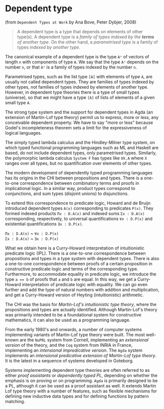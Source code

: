 # Dependent type

(from `Dependent Types at Work` by Ana Bove, Peter Dybjer, 2008)

> A dependent type is a type that depends on elements of other type(s). A dependent type is a *family of types indexed by the __terms__ of another type*. On the other hand, a *parametrised type* is a family of types *indexed by another type*.

The canonical example of a dependent type is the type `Aⁿ` of vectors of length `n` with components of type `A`. We say that the type `Aⁿ` depends on the number `n`, or that `Aⁿ` is a family of types indexed by the number `n`.

Parametrised types, such as the list type `[A]` with elements of type `A`, are usually not called dependent types. They are families of types indexed by other types, not families of types indexed by elements of another type. However, in dependent type theories there is a type of small types (universe), so that we might have a type `[A]` of lists of elements of a given small type `A`.

The strong type system and the support for dependent types in Agda (an extension of Martin-Lof type theory) permit us to express, more or less, any conceivable dependent property. We have to say "more or less" because Godel's incompleteness theorem sets a limit for the expressiveness of logical languages.

The simply typed lambda calculus and the Hindley-Milner type system, on which typed functional programming languages such as ML and Haskell are based, do not include dependent types, only parametrised types. Similarly, the polymorphic lambda calculus `System F` has types like `∀X.A` where `X` ranges over all types, but no quantification over elements of other types.

The modern development of dependently typed programming languages has its origins in the CHI between propositions and types. There is a one-to-one correspondence between combinatory terms and proofs in implicational logic. In a similar way, product types correspond to conjunctions, and sum types (disjoint unions) to disjunctions.

To extend this correspondence to predicate logic, Howard and de Bruijn introduced dependent types `A(x)` corresponding to predicates `P(x)`. 
They formed indexed products `Πx : D.A(x)` and indexed sums `Σx : D.A(x)` corresponding, respectively, to universal quantifications `∀x : D.P(x)` and existential quantifications `∃x : D.P(x)`.

`Πx : D.A(x)` ~ `∀x : D.P(x)`    
`Σx : D.A(x)` ~ `∃x : D.P(x)`

What we obtain here is a Curry-Howard interpretation of intuitionistic predicate logic (IPL). There is a one-to-one correspondence between propositions and types in a type system with dependent types. There is also a one-to-one correspondence between proofs of a certain proposition in constructive predicate logic and terms of the corresponding type. Furthermore, to accommodate equality in predicate logic, we introduce the type `a == b` of proofs that `a` and `b` are equal. In this way, we get a Curry-Howard interpretation of predicate logic with equality. We can go even further and add the type of natural numbers with addition and multiplication, and get a Curry-Howard version of Heyting (intuitionistic) arithmetic.

The CHI was the basis for *Martin-Lof's intuitionistic type theory*, where the propositions and types are actually identified. Although Martin-Lof's theory was primarily intended to be a foundational system for constructive mathematics, it can also be used as a programming language.

From the early 1980's and onwards, a number of computer systems implementing variants of Martin-Lof type theory were built. The most well-known are the `NuPRL` system from Cornell, implementing an *extensional version* of the theory, and the `Coq` system from INRIA in France, implementing an *intensional impredicative version*. The `Agda` system implements an *intensional predicative extension of Martin-Lof type theory*. It is the latest in a sequence of systems developed in Goteborg.

Systems implementing dependent type theories are often referred to as either *proof assistants* or *dependently typed PL*, depending on whether the emphasis is on proving or on programming. `Agda` is primarily designed to be a PL, although it can be used as a proof assistant as well. It extends Martin Lof type theory with a number of features, such as flexible mechanisms for defining new inductive data types and for defining functions by pattern matching.
